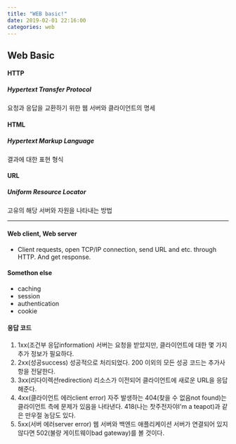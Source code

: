 ```yaml
---
title: "WEB basic!"
date: 2019-02-01 22:16:00
categories: web
---
```


## Web Basic

#### HTTP
##### Hypertext Transfer Protocol
요청과 응답을 교환하기 위한 웹 서버와 클라이언트의 명세
#### HTML
##### Hypertext Markup Language
결과에 대한 표현 형식
#### URL
##### Uniform Resource Locator
고유의 해당 서버와 자원을 나타내는 방법

***

#### Web client, Web server
+ Client requests, open TCP/IP connection, send URL and etc. through HTTP. And get response.

#### Somethon else
+ caching
+ session
+ authentication
+ cookie

#### 응답 코드
1. 1xx(조건부 응답information)
  서버는 요청을 받았지만, 클라이언트에 대한 몇 가지 추가 정보가 필요하다.
2. 2xx(성공success)
  성공적으로 처리되었다. 200 이외의 모든 성공 코드는 추가사항을 전달한다.
3. 3xx(리다이렉션redirection)
  리소스가 이전되어 클라이언트에 새로운 URL을 응답해준다.
4. 4xx(클라이언트 에러client error)
  자주 발생하는 404(찾을 수 없음not found)는 클라이언트 측에 문제가 있음을 나타낸다. 418(나는 찻주전자야I'm a teapot)과 같은 만우절 농담도 있다.
5. 5xx(서버 에러server error)
  웹 서버와 백엔드 애플리케이션 서버가 연결되어 있지 않다면 502(불량 게이트웨이bad gateway)를 볼 것이다.
  
####
